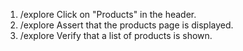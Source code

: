 1. /explore Click on "Products" in the header.
2. /explore Assert that the products page is displayed.
3. /explore Verify that a list of products is shown.